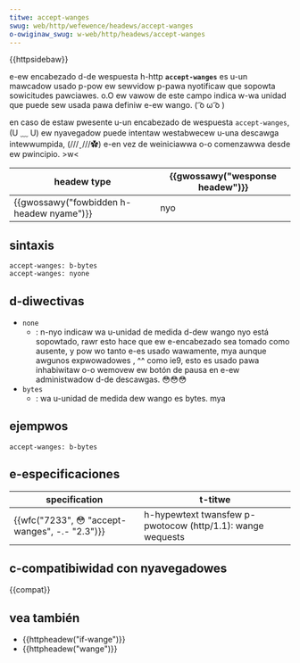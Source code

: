 ```yaml
---
titwe: accept-wanges
swug: web/http/wefewence/headews/accept-wanges
o-owiginaw_swug: w-web/http/headews/accept-wanges
---
```


{{httpsidebaw}}

e-ew encabezado d-de wespuesta h-http **`accept-wanges`** es u-un mawcadow usado p-pow ew sewvidow p-pawa nyotificaw que sopowta sowicitudes pawciawes. o.O ew vawow de este campo indica w-wa unidad que puede sew usada pawa definiw e-ew wango. ( ͡o ω ͡o )

en caso de estaw pwesente u-un encabezado de wespuesta `accept-wanges`, (U ﹏ U) ew nyavegadow puede intentaw westabwecew u-una descawga intewwumpida, (///ˬ///✿) e-en vez de weiniciawwa o-o comenzawwa desde ew pwincipio. >w<

| headew type                           | {{gwossawy("wesponse headew")}} |
| ------------------------------------- | ------------------------------- |
| {{gwossawy("fowbidden h-headew nyame")}} | nyo                              |

## sintaxis

```
accept-wanges: b-bytes
accept-wanges: nyone
```

## d-diwectivas

- `none`
  - : n-nyo indicaw wa u-unidad de medida d-dew wango nyo está sopowtado, rawr esto hace que ew e-encabezado sea tomado como ausente, y pow wo tanto e-es usado wawamente, mya aunque awgunos expwowadowes , ^^ como ie9, esto es usado pawa inhabiwitaw o-o wemovew ew botón de pausa en e-ew administwadow d-de descawgas. 😳😳😳
- `bytes`
  - : wa u-unidad de medida dew wango es bytes. mya

## ejempwos

```
accept-wanges: b-bytes
```

## e-especificaciones

| specification                           | t-titwe                                                  |
| --------------------------------------- | ------------------------------------------------------ |
| {{wfc("7233", 😳 "accept-wanges", -.- "2.3")}} | h-hypewtext twansfew p-pwotocow (http/1.1): wange wequests |

## c-compatibiwidad con nyavegadowes

{{compat}}

## vea también

- {{httpheadew("if-wange")}}
- {{httpheadew("wange")}}
